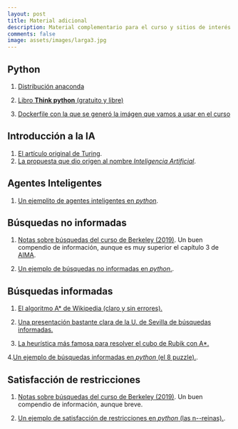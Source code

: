 ```yaml
---
layout: post
title: Material adicional
description: Material complementario para el curso y sitios de interés
comments: false
image: assets/images/larga3.jpg
---
```




## Python

1. [Distribución anaconda](https://www.anaconda.com/distribution/)

2. [Libro **Think python** (gratuito y libre)](http://www.greenteapress.com/thinkpython/)

3. [Dockerfile con la que se generó la imágen que vamos a usar en el curso](https://raw.githubusercontent.com/IA-UNISON/IA-UNISON.github.io/master/assets/docker/Dockerfile)

## Introducción a la IA

1. [El artículo original de Turing](http://www.csee.umbc.edu/courses/471/papers/turing.pdf).
2. [La propuesta que dio origen al nombre *Inteligencia Artificial*](https://www.aaai.org/ojs/index.php/aimagazine/article/view/1904/1802).

## Agentes Inteligentes

1. [Un ejemplito de agentes inteligentes en *python*](https://raw.githubusercontent.com/IA-UNISON/IA-UNISON.github.io/master/assets/docs/agentes_inteligentes.zip).

## Búsquedas no informadas

1. [Notas sobre búsquedas del curso de Berkeley (2019)](http://inst.eecs.berkeley.edu/~cs188/fa19/assets/notes/note01.pdf). Un buen compendio de información, aunque es muy superior el capítulo 3 de [AIMA](http://aima.cs.berkeley.edu/).

2. [Un ejemplo de búsquedas no informadas en *python*.](https://raw.githubusercontent.com/IA-UNISON/IA-UNISON.github.io/master/assets/docs/busquedas-no-informadas.zip).

## Búsquedas informadas

1. [El algoritmo A* de Wikipedia (claro y sin errores).](https://en.wikipedia.org/wiki/A*_search_algorithm)

2. [Una presentación bastante clara de la U. de Sevilla de búsquedas informadas.](http://ia-unison.github.io/material/presentaciones/modelos_busquedas.pdf)

3. [La heurística más famosa para resolver el cubo de Rubik con A*.](https://www.cs.princeton.edu/courses/archive/fall06/cos402/papers/korfrubik.pdf)

4.[Un ejemplo de búsquedas informadas en *python* (el 8 puzzle).](https://raw.githubusercontent.com/IA-UNISON/IA-UNISON.github.io/master/assets/docs/busquedas-informadas.zip).

## Satisfacción de restricciones

1. [Notas sobre búsquedas del curso de Berkeley (2019)](http://inst.eecs.berkeley.edu/~cs188/fa19/assets/notes/note02.pdf). Un buen compendio de información, aunque breve.

2. [Un ejemplo de satisfacción de restricciones en *python* (las n--reinas).](https://raw.githubusercontent.com/IA-UNISON/IA-UNISON.github.io/master/assets/docs/csp.zip).



<!-- 

## Agentes inteligentes

1. [Presentación de Stuart Russell sobre agentes inteligentes (viejita
   pero buena)](http://aima.eecs.berkeley.edu/slides-pdf/chapter02.pdf)


## Búsquedas locales

1. [Un blog con un ejemplo de temple simulado](http://apmonitor.com/me575/index.php/Main/SimulatedAnnealing)

2. [Artículo con la convergencia del algoritmo de temple simulado](http://www.mit.edu/~dbertsim/papers/Optimization/Simulated%20annealing.pdf)

3. [Unas notas (libro) excelentes en computación evolutiva](http://delta.cs.cinvestav.mx/~ccoello/compevol/apuntes.pdf)

4. Un ejemplo de programa sencillo de algoritmo genético en *python*,
   [El algoritmo
   genético](https://raw.githubusercontent.com/IA-UNISON/material/master/codigo/ga/genetico.py)
   y [la prueba con el problema de las
   *n-reinas*](https://raw.githubusercontent.com/IA-UNISON/material/master/codigo/gagenetico_nreinas.py).

5. [El artículo original con el algoritmo AC-3](http://cse.unl.edu/~choueiry/Documents/Mackworth-AIJ77.pdf)

6. [El algoritmo AC-3 en Wikipedia (muy claro, sin errores)](https://en.wikipedia.org/wiki/AC-3_algorithm)


## Búsquedas informadas


1. [El algoritmo A* de Wikipedia (claro y sin errores).](https://en.wikipedia.org/wiki/A*_search_algorithm)

2. [Una presentación bastante clara de la U. de Sevilla de búsquedas informadas.](http://ia-unison.github.io/material/presentaciones/modelos_busquedas.pdf)



## Búsquedas con adversarios


## Modelos gráficos probabilistas

1. [Notas sobre probabilidad utilizadas en Stanford como recordatorio rápido en el curso de ML](http://ia-unison.github.io/material/notas/proba.pdf)


## Aprendizaje automático

1. [Algoritmos fundamentales de aprendizaje supervisado](https://www.dropbox.com/s/qiq2c85cle9ydb6/Chapter3.pdf?dl=0)

2. [Curso *Learning from data* de Y. S. Abbu-Mostafa](http://work.caltech.edu/telecourse.html). En mi opinión en mejor MOOC de aprendizaje automñatico, una buena combinación entre teoría y práctica. Bastante retador.

-->
